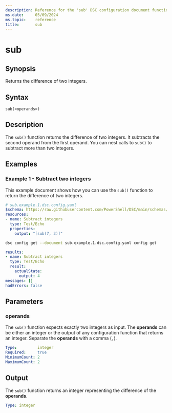 ```yaml
---
description: Reference for the 'sub' DSC configuration document function
ms.date:     05/09/2024
ms.topic:    reference
title:       sub
---
```


# sub

## Synopsis

Returns the difference of two integers.

## Syntax

```Syntax
sub(<operands>)
```

## Description

The `sub()` function returns the difference of two integers. It subtracts the second operand from the
first operand. You can nest calls to `sub()` to subtract more than two integers.

## Examples

### Example 1 - Subtract two integers

This example document shows how you can use the `sub()` function to return the difference of two
integers.

```yaml
# sub.example.1.dsc.config.yaml
$schema: https://raw.githubusercontent.com/PowerShell/DSC/main/schemas/2024/04/config/document.json
resources:
- name: Subtract integers
  type: Test/Echo
  properties:
    output: "[sub(7, 3)]"
```

```bash
dsc config get --document sub.example.1.dsc.config.yaml config get
```

```yaml
results:
- name: Subtract integers
  type: Test/Echo
  result:
    actualState:
      output: 4
messages: []
hadErrors: false
```

## Parameters

### operands

The `sub()` function expects exactly two integers as input. The **operands** can be either an
integer or the output of any configuration function that returns an integer. Separate the
**operands** with a comma (`,`).

```yaml
Type:         integer
Required:     true
MinimumCount: 2
MaximumCount: 2
```

## Output

The `sub()` function returns an integer representing the difference of the **operands**.

```yaml
Type: integer
```

<!-- Link reference definitions -->
